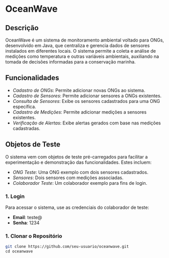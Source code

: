 # OceanWave

## Descrição

OceanWave é um sistema de monitoramento ambiental voltado para ONGs, desenvolvido em Java, que centraliza e gerencia dados de sensores instalados em diferentes locais. O sistema permite a coleta e análise de medições como temperatura e outras variáveis ambientais, auxiliando na tomada de decisões informadas para a conservação marinha.

## Funcionalidades

- *Cadastro de ONGs*: Permite adicionar novas ONGs ao sistema.
- *Cadastro de Sensores*: Permite adicionar sensores a ONGs existentes.
- *Consulta de Sensores*: Exibe os sensores cadastrados para uma ONG específica.
- *Cadastro de Medições*: Permite adicionar medições a sensores existentes.
- *Verificação de Alertas*: Exibe alertas gerados com base nas medições cadastradas.

## Objetos de Teste

O sistema vem com objetos de teste pré-carregados para facilitar a experimentação e demonstração das funcionalidades. Estes incluem:

- *ONG Teste*: Uma ONG exemplo com dois sensores cadastrados.
- *Sensores*: Dois sensores com medições associadas.
- *Colaborador Teste*: Um colaborador exemplo para fins de login.


### 1. Login

Para acessar o sistema, use as credenciais do colaborador de teste:

- **Email**: teste@
- **Senha**: 1234


### 1. Clonar o Repositório

```bash
git clone https://github.com/seu-usuario/oceanwave.git
cd oceanwave